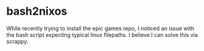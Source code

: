 # bash2nixos
While recently trying to install the epic games repo, I noticed an issue with the bash script expecting typical linux filepaths. I believe I can solve this via scrappy.
